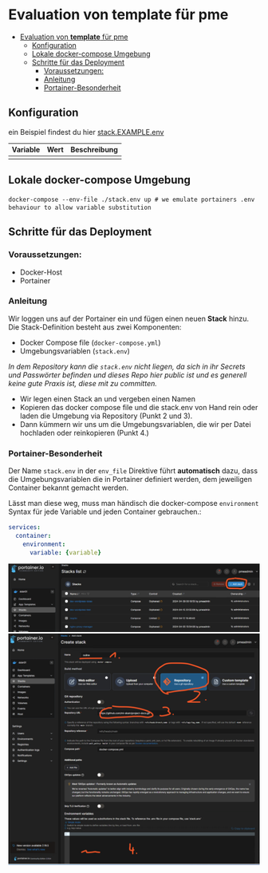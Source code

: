 # Evaluation von **template** für pme

- [Evaluation von **template** für pme](#evaluation-von-template-für-pme)
  - [Konfiguration](#konfiguration)
  - [Lokale docker-compose Umgebung](#lokale-docker-compose-umgebung)
  - [Schritte für das Deployment](#schritte-für-das-deployment)
    - [Voraussetzungen:](#voraussetzungen)
    - [Anleitung](#anleitung)
    - [Portainer-Besonderheit](#portainer-besonderheit)


## Konfiguration

ein Beispiel findest du hier [stack.EXAMPLE.env](./stack.EXAMPLE.env)

Variable|Wert|Beschreibung
-|-|-
||


## Lokale docker-compose Umgebung

```shell
docker-compose --env-file ./stack.env up # we emulate portainers .env behaviour to allow variable substitution
```

## Schritte für das Deployment 

### Voraussetzungen:
- Docker-Host
- Portainer


### Anleitung

Wir loggen uns auf der Portainer ein und fügen einen neuen **Stack** hinzu. Die Stack-Definition besteht aus 
zwei Komponenten:
- Docker Compose file (`docker-compose.yml`)
- Umgebungsvariablen (`stack.env`)

_In dem Repository kann die `stack.env` nicht liegen, da sich in ihr Secrets und Passwörter befinden und dieses Repo hier 
public ist und es generell keine gute Praxis ist, diese mit zu committen._ 

- Wir legen einen Stack an und vergeben einen Namen
- Kopieren das docker compose file und die stack.env von Hand rein oder laden die Umgebung via Repository (Punkt 2 und 3).
- Dann kümmern wir uns um die Umgebungsvariablen, die wir per Datei hochladen oder reinkopieren (Punkt 4.)
  

### Portainer-Besonderheit
Der Name `stack.env` in der `env_file` Direktive führt **automatisch** dazu, dass die Umgebungsvariablen die in Portainer definiert werden, dem jeweiligen Container bekannt gemacht werden.

Lässt man diese weg, muss man händisch die docker-compose `environment` Syntax für jede Variable und jeden Container gebrauchen.:

```yaml
services:
  container:
    environment:
      variable: {variable}
```

![Create a new stack](docs/portainer_add_new_stack-1.png)
![Configuring the stack](docs/portainer_add_new_stack-2.png)

